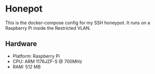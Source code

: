 # Honepot

This is the docker-compose config for my SSH honeypot. It runs on a Raspberry Pi inside the Restricted VLAN.

## Hardware

* Platform: Raspberry Pi
* CPU: ARM 1176JZF-S @ 700MHz
* RAM: 512 MB
